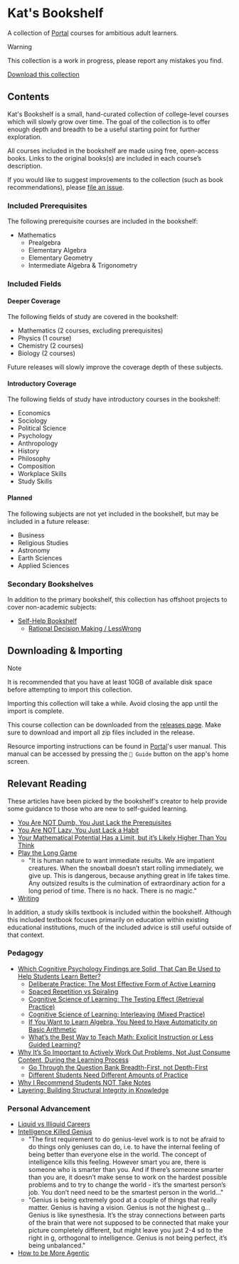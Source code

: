 # Kat's Bookshelf
A collection of [Portal](https://github.com/School-of-Life-Project/Portal-App) courses for ambitious adult learners.

> [!WARNING]
> This collection is a work in progress, please report any mistakes you find.

[Download this collection](https://github.com/transkatgirl/kats-bookshelf/releases)

## Contents

Kat's Bookshelf is a small, hand-curated collection of college-level courses which will slowly grow over time. The goal of the collection is to offer enough depth and breadth to be a useful starting point for further exploration.

All courses included in the bookshelf are made using free, open-access books. Links to the original books(s) are included in each course’s description.

If you would like to suggest improvements to the collection (such as book recommendations), please [file an issue](https://github.com/transkatgirl/kats-bookshelf/issues).

### Included Prerequisites

The following prerequisite courses are included in the bookshelf:

- Mathematics
  - Prealgebra
  - Elementary Algebra
  - Elementary Geometry
  - Intermediate Algebra & Trigonometry

### Included Fields

#### Deeper Coverage
 
The following fields of study are covered in the bookshelf:

- Mathematics (2 courses, excluding prerequisites)
- Physics (1 course)
- Chemistry (2 courses)
- Biology (2 courses)

Future releases will slowly improve the coverage depth of these subjects.

#### Introductory Coverage

The following fields of study have introductory courses in the bookshelf:

- Economics
- Sociology
- Political Science
- Psychology
- Anthropology
- History
- Philosophy
- Composition
- Workplace Skills
- Study Skills

#### Planned

The following subjects are not yet included in the bookshelf, but may be included in a future release:

- Business
- Religious Studies
- Astronomy
- Earth Sciences
- Applied Sciences

### Secondary Bookshelves
In addition to the primary bookshelf, this collection has offshoot projects to cover non-academic subjects:

- [Self-Help Bookshelf](https://github.com/transkatgirl/kats-self-help-bookshelf/#readme)
  - [Rational Decision Making / LessWrong](https://github.com/transkatgirl/kats-sequence-bookshelf#readme)

## Downloading & Importing

> [!NOTE]
> It is recommended that you have at least 10GB of available disk space before attempting to import this collection.
> 
> Importing this collection will take a while. Avoid closing the app until the import is complete.

This course collection can be downloaded from the [releases page](https://github.com/transkatgirl/kats-bookshelf/releases). Make sure to download and import all zip files included in the release.

Resource importing instructions can be found in [Portal](https://github.com/School-of-Life-Project/Portal-App)'s user manual. This manual can be accessed by pressing the `📜 Guide` button on the app's home screen.

## Relevant Reading

These articles have been picked by the bookshelf's creator to help provide some guidance to those who are new to self-guided learning.

- [You Are NOT Dumb, You Just Lack the Prerequisites](https://lelouch.dev/blog/you-are-probably-not-dumb/)
- [You Are NOT Lazy, You Just Lack a Habit](https://www.justinmath.com/you-are-not-lazy-you-just-lack-a-habit/)
- [Your Mathematical Potential Has a Limit, but it’s Likely Higher Than You Think](https://www.justinmath.com/your-mathematical-potential-has-a-limit-but-its-likely-higher-than-you-think/)
- [Play the Long Game](https://theprogressplaybook.beehiiv.com/p/play-the-long-game)
  - "It is human nature to want immediate results. We are impatient creatures. When the snowball doesn’t start rolling immediately, we give up. This is dangerous, because anything great in life takes time. Any outsized results is the culmination of extraordinary action for a long period of time. There is no hack. There is no magic."
- [Writing](https://blog.evanchen.cc/2015/03/14/writing/)

In addition, a study skills textbook is included within the bookshelf. Although this included textbook focuses primarily on education within existing educational institutions, much of the included advice is still useful outside of that context.

### Pedagogy

- [Which Cognitive Psychology Findings are Solid, That Can Be Used to Help Students Learn Better?](https://www.justinmath.com/which-cognitive-psychology-findings-are-solid-that-can-be-used-to-help-students-learn-better/)
  - [Deliberate Practice: The Most Effective Form of Active Learning](https://www.justinmath.com/deliberate-practice-the-most-effective-form-of-active-learning/)
  - [Spaced Repetition vs Spiraling](https://www.justinmath.com/spaced-repetition-vs-spiraling/)
  - [Cognitive Science of Learning: The Testing Effect (Retrieval Practice)](https://www.justinmath.com/cognitive-science-of-learning-the-testing-effect/)
  - [Cognitive Science of Learning: Interleaving (Mixed Practice)](https://www.justinmath.com/cognitive-science-of-learning-interleaving/)
  - [If You Want to Learn Algebra, You Need to Have Automaticity on Basic Arithmetic](https://www.justinmath.com/if-you-want-to-learn-algebra-you-need-to-have-automaticity-on-basic-arithmetic/)
  - [What’s the Best Way to Teach Math: Explicit Instruction or Less Guided Learning?](https://www.justinmath.com/whats-the-best-way-to-teach-math-explicit-instruction-or-less-guided-learning/)
- [Why It’s So Important to Actively Work Out Problems, Not Just Consume Content, During the Learning Process](https://www.justinmath.com/why-its-so-important-to-actively-work-out-problems/)
  - [Go Through the Question Bank Breadth-First, not Depth-First](https://www.justinmath.com/go-through-the-question-bank-breadth-first-not-depth-first/)
  - [Different Students Need Different Amounts of Practice](https://www.justinmath.com/different-students-need-different-amounts-of-practice/)
- [Why I Recommend Students NOT Take Notes](https://www.justinmath.com/you-are-not-lazy-you-just-lack-a-habit/)
- [Layering: Building Structural Integrity in Knowledge](https://www.justinmath.com/layering-building-structural-integrity-in-knowledge/)

### Personal Advancement

- [Liquid vs Illiquid Careers](https://www.lesswrong.com/posts/Sdi7gkKSHkRspqqcG/liquid-vs-illiquid-careers)
- [Intelligence Killed Genius](https://guzey.com/intelligence-killed-genius/)
  - "The first requirement to do genius-level work is to not be afraid to do things only geniuses can do, i.e. to have the internal feeling of being better than everyone else in the world.
    The concept of intelligence kills this feeling. However smart you are, there is someone who is smarter than you. And if there’s someone smarter than you are, it doesn’t make sense to work on the hardest possible problems and to try to change the world - it’s the smartest person’s job.
    You don’t need need to be the smartest person in the world..."
  - "Genius is being extremely good at a couple of things that really matter.
    Genius is having a vision.
    Genius is not the highest g...
    Genius is like synesthesia. It’s the stray connections between parts of the brain that were not supposed to be connected that make your picture completely different, but might leave you just 2-4 sd to the right in g, orthogonal to intelligence.
    Genius is not being perfect, it’s being unbalanced."
- [How to be More Agentic](https://usefulfictions.substack.com/p/how-to-be-more-agentic)
